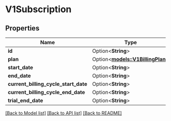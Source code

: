 # V1Subscription

## Properties

Name | Type | Description | Notes
------------ | ------------- | ------------- | -------------
**id** | Option<**String**> |  | [optional]
**plan** | Option<[**models::V1BillingPlan**](v1BillingPlan.md)> |  | [optional]
**start_date** | Option<**String**> |  | [optional]
**end_date** | Option<**String**> |  | [optional]
**current_billing_cycle_start_date** | Option<**String**> |  | [optional]
**current_billing_cycle_end_date** | Option<**String**> |  | [optional]
**trial_end_date** | Option<**String**> |  | [optional]

[[Back to Model list]](../README.md#documentation-for-models) [[Back to API list]](../README.md#documentation-for-api-endpoints) [[Back to README]](../README.md)


